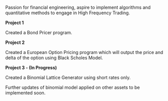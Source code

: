 Passion for financial engineering, aspire to implement algorithms and quantitative methods to engage in High Frequency Trading. 

**Project 1**


Created a Bond Pricer program.


**Project 2**


Created a European Option Pricing program which will output the price and delta of the option using Black Scholes Model.



**Project 3 - (In Progress)**


Created a Binomial Lattice Generator using short rates only. 

Further updates of binomial model applied on other assets to be implemented soon.
